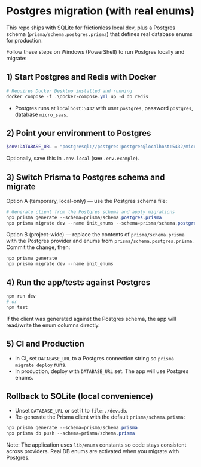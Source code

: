 # Postgres migration (with real enums)

This repo ships with SQLite for frictionless local dev, plus a Postgres schema (`prisma/schema.postgres.prisma`) that defines real database enums for production.

Follow these steps on Windows (PowerShell) to run Postgres locally and migrate:

## 1) Start Postgres and Redis with Docker

```powershell
# Requires Docker Desktop installed and running
docker compose -f .\docker-compose.yml up -d db redis
```

- Postgres runs at `localhost:5432` with user `postgres`, password `postgres`, database `micro_saas`.

## 2) Point your environment to Postgres

```powershell
$env:DATABASE_URL = "postgresql://postgres:postgres@localhost:5432/micro_saas?schema=public"
```

Optionally, save this in `.env.local` (see `.env.example`).

## 3) Switch Prisma to Postgres schema and migrate

Option A (temporary, local-only) — use the Postgres schema file:

```powershell
# Generate client from the Postgres schema and apply migrations
npx prisma generate --schema=prisma/schema.postgres.prisma
npx prisma migrate dev --name init_enums --schema=prisma/schema.postgres.prisma
```

Option B (project-wide) — replace the contents of `prisma/schema.prisma` with the Postgres provider and enums from `prisma/schema.postgres.prisma`. Commit the change, then:

```powershell
npx prisma generate
npx prisma migrate dev --name init_enums
```

## 4) Run the app/tests against Postgres

```powershell
npm run dev
# or
npm test
```

If the client was generated against the Postgres schema, the app will read/write the enum columns directly.

## 5) CI and Production

- In CI, set `DATABASE_URL` to a Postgres connection string so `prisma migrate deploy` runs.
- In production, deploy with `DATABASE_URL` set. The app will use Postgres enums.

## Rollback to SQLite (local convenience)

- Unset `DATABASE_URL` or set it to `file:./dev.db`.
- Re-generate the Prisma client with the default `prisma/schema.prisma`:

```powershell
npx prisma generate --schema=prisma/schema.prisma
npx prisma db push --schema=prisma/schema.prisma
```

Note: The application uses `lib/enums` constants so code stays consistent across providers. Real DB enums are activated when you migrate with Postgres.
